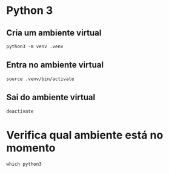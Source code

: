 # Python 3

## Cria um ambiente virtual
```
python3 -m venv .venv
```

## Entra no ambiente virtual
```
source .venv/bin/activate
```

## Sai do ambiente virtual
```
deactivate
```

# Verifica qual ambiente está no momento
```
which python3
```
